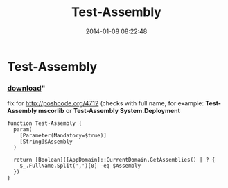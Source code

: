 ﻿---
pid:            4776
parent:         0
children:       
poster:         greg zakharov
title:          Test-Assembly
date:           2014-01-08 08:22:48
format:         posh
---

# Test-Assembly

### [download](4776.ps1)"

fix for http://poshcode.org/4712 (checks with full name, for example: **Test-Assembly mscorlib** or **Test-Assembly System.Deployment**

```posh
function Test-Assembly {
  param(
    [Parameter(Mandatory=$true)]
    [String]$Assembly
  )
  
  return [Boolean]([AppDomain]::CurrentDomain.GetAssemblies() | ? {
    $_.FullName.Split(',')[0] -eq $Assembly
  })
}
```
